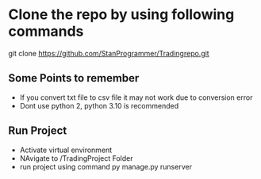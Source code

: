 # Clone the repo by using following commands
git clone https://github.com/StanProgrammer/Tradingrepo.git

## Some Points to remember
- If you convert txt file to csv file it may not work due to conversion error
- Dont use python 2, python 3.10 is recommended

## Run Project
- Activate virtual environment
- NAvigate to /TradingProject Folder
- run project using command
py manage.py runserver
